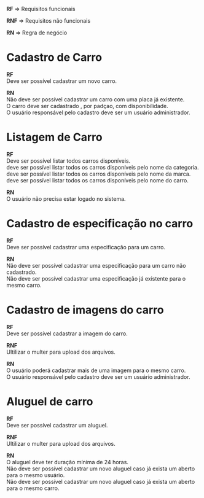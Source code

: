 **RF** => Requisitos funcionais

**RNF** => Requisitos não funcionais 

**RN** => Regra de negócio

# Cadastro de Carro

**RF** <br>
Deve ser possível cadastrar um novo carro.<br>

**RN** <br>
Não deve ser possível cadastrar um carro com uma placa já existente.<br>
O carro deve ser cadastrado , por padçao, com disponibilidade.<br>
O usuário responsável pelo cadastro deve ser um usuário administrador.<br>


# Listagem de Carro

**RF** <br>
Deve ser possível listar todos carros disponíveis.<br>
deve ser possível listar todos os carros disponíveis pelo nome da categoria.<br>
deve ser possível listar todos os carros disponíveis pelo nome da marca.<br>
deve ser possível listar todos os carros disponíveis pelo nome do carro.<br>

**RN** <br>
O usuário não precisa estar logado no sistema.<br>


# Cadastro de especificação no carro

**RF** <br>
Deve ser possível cadastrar uma especificação para um carro.<br>

**RN** <br>
Não deve ser possível cadastrar uma especificação para um carro não cadastrado.<br>
Não deve ser possível cadastrar uma especificação já existente para o mesmo carro.<br>


# Cadastro de imagens do carro

**RF** <br>
Deve ser possível cadastrar a imagem do carro.<br>

**RNF** <br>
Ultilizar o multer para upload dos arquivos.<br>

**RN** <br>
O usuário poderá cadastrar mais de uma imagem para o mesmo carro.<br>
O usuário responsável pelo cadastro deve ser um usuário administrador.<br>


# Aluguel de carro

**RF** <br>
Deve ser possível cadastrar um aluguel.<br>

**RNF** <br>
Ultilizar o multer para upload dos arquivos.<br>


**RN** <br>
O aluguel deve ter duração mínima de 24 horas.<br>
Não deve ser possível cadastrar um novo aluguel caso já exista um aberto para o mesmo usuário.<br>
Não deve ser possível cadastrar um novo aluguel caso já exista um aberto para o mesmo carro.<br>

